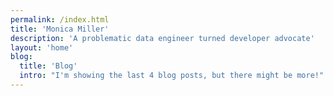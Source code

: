 ```yaml
---
permalink: /index.html
title: 'Monica Miller'
description: 'A problematic data engineer turned developer advocate'
layout: 'home'
blog:
  title: 'Blog'
  intro: "I'm showing the last 4 blog posts, but there might be more!"
---
```

